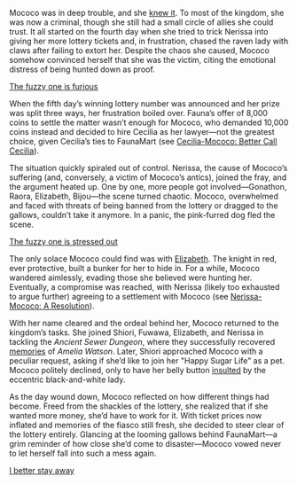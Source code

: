 Mococo was in deep trouble, and she [knew it](https://www.youtube.com/live/wINOVotsvPY?feature=shared\&t=332). To most of the kingdom, she was now a criminal, though she still had a small circle of allies she could trust. It all started on the fourth day when she tried to trick Nerissa into giving her more lottery tickets and, in frustration, chased the raven lady with claws after failing to extort her. Despite the chaos she caused, Mococo somehow convinced herself that she was the victim, citing the emotional distress of being hunted down as proof.

[The fuzzy one is furious](#embed:https://www.youtube.com/embed/wINOVotsvPY?si=L90uk7TJtyW8XYLY\&start=447)

When the fifth day’s winning lottery number was announced and her prize was split three ways, her frustration boiled over. Fauna’s offer of 8,000 coins to settle the matter wasn’t enough for Mococo, who demanded 10,000 coins instead and decided to hire Cecilia as her lawyer—not the greatest choice, given Cecilia’s ties to FaunaMart (see [Cecilia-Mococo: Better Call Cecilia](#edge:mococo-abyssguard-cecilia-immergreen-top-2-left-2)).

The situation quickly spiraled out of control. Nerissa, the cause of Mococo’s suffering (and, conversely, a victim of Mococo’s antics), joined the fray, and the argument heated up. One by one, more people got involved—Gonathon, Raora, Elizabeth, Bijou—the scene turned chaotic. Mococo, overwhelmed and faced with threats of being banned from the lottery or dragged to the gallows, couldn’t take it anymore. In a panic, the pink-furred dog fled the scene.

[The fuzzy one is stressed out](#embed:https://www.youtube.com/embed/wINOVotsvPY?si=iz0DZqwF_-qmqcU7\&start=1604)

The only solace Mococo could find was with [Elizabeth](https://www.youtube.com/live/wINOVotsvPY?feature=shared\&t=1817). The knight in red, ever protective, built a bunker for her to hide in. For a while, Mococo wandered aimlessly, evading those she believed were hunting her. Eventually, a compromise was reached, with Nerissa (likely too exhausted to argue further) agreeing to a settlement with Mococo (see [Nerissa-Mococo: A Resolution](#edge:mococo-abyssguard-nerissa-ravencroft-right-2-right-1)).

With her name cleared and the ordeal behind her, Mococo returned to the kingdom’s tasks. She joined Shiori, Fuwawa, Elizabeth, and Nerissa in tackling the *Ancient Sewer Dungeon*, where they successfully recovered [memories](https://www.youtube.com/live/wINOVotsvPY?feature=shared\&t=5922) of *Amelia Watson*. Later, Shiori approached Mococo with a peculiar request, asking if she’d like to join her "Happy Sugar Life" as a pet. Mococo politely declined, only to have her belly button [insulted](https://www.youtube.com/live/wINOVotsvPY?feature=shared\&t=8600) by the eccentric black-and-white lady.

As the day wound down, Mococo reflected on how different things had become. Freed from the shackles of the lottery, she realized that if she wanted more money, she’d have to work for it. With ticket prices now inflated and memories of the fiasco still fresh, she decided to steer clear of the lottery entirely. Glancing at the looming gallows behind FaunaMart—a grim reminder of how close she’d come to disaster—Mococo vowed never to let herself fall into such a mess again.

[I better stay away](#embed:https://www.youtube.com/live/wINOVotsvPY?feature=shared\&t=10971)
